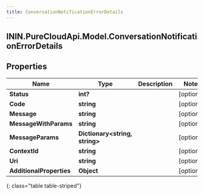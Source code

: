 ```yaml
---
title: ConversationNotificationErrorDetails
---
```

## ININ.PureCloudApi.Model.ConversationNotificationErrorDetails

## Properties

|Name | Type | Description | Notes|
|------------ | ------------- | ------------- | -------------|
| **Status** | **int?** |  | [optional] |
| **Code** | **string** |  | [optional] |
| **Message** | **string** |  | [optional] |
| **MessageWithParams** | **string** |  | [optional] |
| **MessageParams** | **Dictionary&lt;string, string&gt;** |  | [optional] |
| **ContextId** | **string** |  | [optional] |
| **Uri** | **string** |  | [optional] |
| **AdditionalProperties** | **Object** |  | [optional] |
{: class="table table-striped"}


